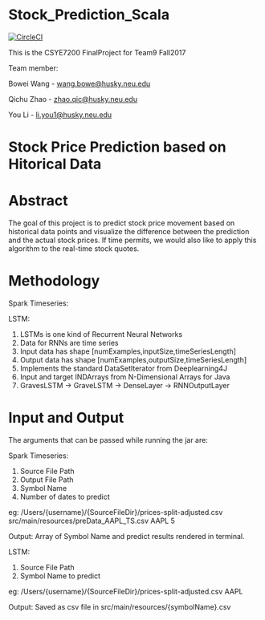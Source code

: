 # Stock_Prediction_Scala

[![CircleCI](https://circleci.com/gh/reasonwow/Stock_Prediction_Scala.svg?style=svg)](https://circleci.com/gh/reasonwow/Stock_Prediction_Scala)

This is the CSYE7200 FinalProject for Team9 Fall2017

Team member:

Bowei Wang - wang.bowe@husky.neu.edu

Qichu Zhao - zhao.qic@husky.neu.edu

You Li - li.you1@husky.neu.edu

# Stock Price Prediction based on Hitorical Data

# Abstract

The goal of this project is to predict stock price movement based on historical data points and visualize the difference between the prediction and the actual stock prices. If time permits, we would also like to apply this algorithm to the real-time stock quotes. 

# Methodology

Spark Timeseries:

LSTM:
1. LSTMs is one kind of Recurrent Neural Networks
2. Data for RNNs are time series
3. Input data has shape [numExamples,inputSize,timeSeriesLength]
4. Output data has shape [numExamples,outputSize,timeSeriesLength]
5. Implements the standard DataSetIterator from Deeplearning4J
6. Input and target INDArrays from N-Dimensional Arrays for Java
7. GravesLSTM -> GraveLSTM -> DenseLayer -> RNNOutputLayer


# Input and Output

The arguments that can be passed while running the jar are:

Spark Timeseries:
1. Source File Path
2. Output File Path
3. Symbol Name
4. Number of dates to predict

eg: /Users/{username}/{SourceFileDir}/prices-split-adjusted.csv src/main/resources/preData_AAPL_TS.csv AAPL 5

Output:
Array of Symbol Name and predict results rendered in terminal.

LSTM:
1. Source File Path
2. Symbol Name to predict

eg: /Users/{username}/{SourceFileDir}/prices-split-adjusted.csv AAPL

Output: 
Saved as csv file in src/main/resources/{symbolName}.csv
